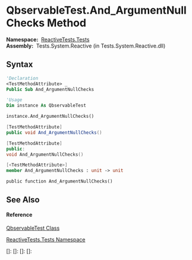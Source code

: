 # QbservableTest.And\_ArgumentNullChecks Method

**Namespace:**  [ReactiveTests.Tests](ReactiveTests.Tests\ReactiveTests.Tests.md)  
**Assembly:**  Tests.System.Reactive (in Tests.System.Reactive.dll)

## Syntax

```vb
'Declaration
<TestMethodAttribute> _
Public Sub And_ArgumentNullChecks
```

```vb
'Usage
Dim instance As QbservableTest

instance.And_ArgumentNullChecks()
```

```csharp
[TestMethodAttribute]
public void And_ArgumentNullChecks()
```

```c++
[TestMethodAttribute]
public:
void And_ArgumentNullChecks()
```

```fsharp
[<TestMethodAttribute>]
member And_ArgumentNullChecks : unit -> unit 
```

```jscript
public function And_ArgumentNullChecks()
```

## See Also

#### Reference

[QbservableTest Class](QbservableTest\QbservableTest.md)

[ReactiveTests.Tests Namespace](ReactiveTests.Tests\ReactiveTests.Tests.md)

[]: 
[]: 
[]: 
[]: 